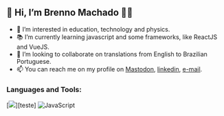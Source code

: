## 👋 Hi, I’m Brenno Machado 🏳️‍🌈
- 👀 I’m interested in education, technology and physics.
- 📚 I’m currently learning javascript and some frameworks, like ReactJS and VueJS.
- 💞️ I’m looking to collaborate on translations from English to Brazilian Portuguese.
- 📫 You can reach me on my profile on [Mastodon](https://masto.donte.com.br/@brenno), [linkedin](https://www.linkedin.com/in/brennomachado/), [e-mail](mailto:brennomachado@tutanota.com?subject=[from%20GitHub]).

### Languages and Tools:
[<img src="https://img.shields.io/badge/-Python-3776AB?logo=python&logoColor=white&style=flat" />][teste]
![JavaScript](https://img.shields.io/badge/-JavaScript-F7DF1E?logo=javascript&logoColor=white&style=flat)
